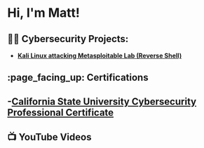 <h1>Hi, I'm Matt!</h1>

<h2>👨‍💻 Cybersecurity Projects:</h2>

- <b>[Kali Linux attacking Metasploitable Lab (Reverse Shell)]()</b>
 

<h2>:page_facing_up: Certifications<h2>
  
  -[California State University Cybersecurity Professional Certificate](https://badgr.com/public/assertions/-T26Cv7AS96r7MPDkzWmdw)
  


<h2>📺 YouTube Videos</h2>





<!--
**mrmlakr51/mrmlakr51** is a ✨ _special_ ✨ repository because its `README.md` (this file) appears on your GitHub profile.

Here are some ideas to get you started:

- 🔭 I’m currently working on ...
- 🌱 I’m currently learning ...
- 👯 I’m looking to collaborate on ...
- 🤔 I’m looking for help with ...
- 💬 Ask me about ...
- 📫 How to reach me: ...
- 😄 Pronouns: ...
- ⚡ Fun fact: ...
-->

